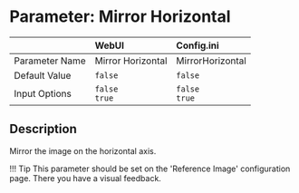 # Parameter: Mirror Horizontal

|                   | WebUI               | Config.ini
|:---               |:---                 |:----
| Parameter Name    | Mirror Horizontal   | MirrorHorizontal
| Default Value     | `false`             | `false`
| Input Options     | `false`<br>`true`   | `false`<br>`true` 


## Description

Mirror the image on the horizontal axis.


!!! Tip
    This parameter should be set on the 'Reference Image' configuration page.
    There you have a visual feedback.
